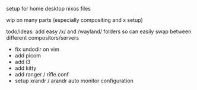 setup for home desktop nixos files

wip on many parts (especially compositing and x setup)

todo/ideas: add easy /x/ and /wayland/ folders so can easily swap between different compositors/servers
- fix undodir on vim
- add picom
- add i3
- add kitty
- add ranger / rifle.conf
- setup xrandr / arandr auto monitor configuration
